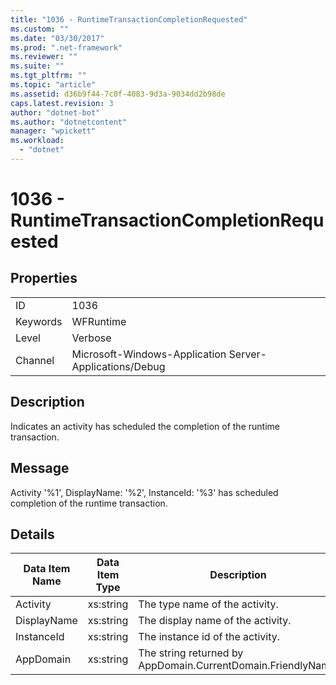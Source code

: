 ```yaml
---
title: "1036 - RuntimeTransactionCompletionRequested"
ms.custom: ""
ms.date: "03/30/2017"
ms.prod: ".net-framework"
ms.reviewer: ""
ms.suite: ""
ms.tgt_pltfrm: ""
ms.topic: "article"
ms.assetid: d36b9f44-7c0f-4083-9d3a-9034dd2b98de
caps.latest.revision: 3
author: "dotnet-bot"
ms.author: "dotnetcontent"
manager: "wpickett"
ms.workload: 
  - "dotnet"
---
```

# 1036 - RuntimeTransactionCompletionRequested
## Properties  

|||  
|-|-|  
|ID|1036|  
|Keywords|WFRuntime|  
|Level|Verbose|  
|Channel|Microsoft-Windows-Application Server-Applications/Debug|  

## Description  
 Indicates an activity has scheduled the completion of the runtime transaction.  

## Message  
 Activity '%1', DisplayName: '%2', InstanceId: '%3' has scheduled completion of the runtime transaction.  

## Details  


| Data Item Name | Data Item Type |                         Description                          |
|----------------|----------------|--------------------------------------------------------------|
|    Activity    |   xs:string    |                The type name of the activity.                |
|  DisplayName   |   xs:string    |              The display name of the activity.               |
|   InstanceId   |   xs:string    |               The instance id of the activity.               |
|   AppDomain    |   xs:string    | The string returned by AppDomain.CurrentDomain.FriendlyName. |

